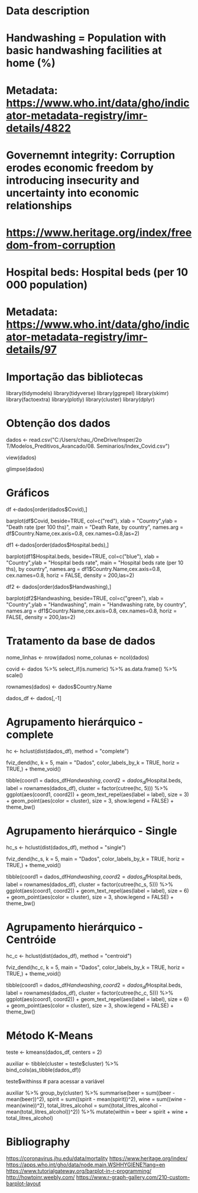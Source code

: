 # Data description

# Handwashing = Population with basic handwashing facilities at home (%)
# Metadata: https://www.who.int/data/gho/indicator-metadata-registry/imr-details/4822
# Governemnt integrity: Corruption erodes economic freedom by introducing insecurity and uncertainty into economic relationships
# https://www.heritage.org/index/freedom-from-corruption
# Hospital beds: Hospital beds (per 10 000 population)
# Metadata: https://www.who.int/data/gho/indicator-metadata-registry/imr-details/97

# Importação das bibliotecas

library(tidymodels)
library(tidyverse)
library(ggrepel)
library(skimr)
library(factoextra)
library(plotly)
library(cluster)
library(dplyr)

# Obtenção dos dados

dados <- read.csv("C:/Users/chau_/OneDrive/Insper/2o T/Modelos_Preditivos_Avancado/08. Seminarios/Index_Covid.csv")

view(dados)

glimpse(dados)

# Gráficos

df <-dados[order(dados$Covid),]

barplot(df$Covid, beside=TRUE, col=c("red"),  xlab = "Country",ylab = "Death rate (per 100 ths)", main = "Death Rate, by country", names.arg = df$Country.Name,cex.axis=0.8, cex.names=0.8,las=2)

df1 <-dados[order(dados$Hospital.beds),]

barplot(df1$Hospital.beds, beside=TRUE, col=c("blue"),  xlab = "Country",ylab = "Hospital beds rate", main = "Hospital beds rate (per 10 ths), by country", names.arg = df1$Country.Name,cex.axis=0.8, cex.names=0.8, horiz = FALSE, density = 200,las=2)

df2 <- dados[order(dados$Handwashing),]

barplot(df2$Handwashing, beside=TRUE, col=c("green"),  xlab = "Country",ylab = "Handwashing", main = "Handwashing rate, by country", names.arg = df1$Country.Name,cex.axis=0.8, cex.names=0.8, horiz = FALSE, density = 200,las=2)

# Tratamento da base de dados

nome_linhas <- nrow(dados)
nome_colunas <- ncol(dados)

covid <- dados %>%
  select_if(is.numeric) %>%
  as.data.frame() %>%
  scale()

rownames(dados) <- dados$Country.Name

dados_df <- dados[,-1]

# Agrupamento hierárquico - complete

hc <- hclust(dist(dados_df), method = "complete")

fviz_dend(hc, 
          k = 5,
          main = "Dados",
          color_labels_by_k = TRUE, 
          horiz = TRUE,) + 
  theme_void()

tibble(coord1 = dados_df$Handwashing, 
       coord2 = dados_df$Hospital.beds, 
       label = rownames(dados_df), 
       cluster = factor(cutree(hc, 5))) %>% 
  ggplot(aes(coord1, coord2)) + 
  geom_text_repel(aes(label = label), size = 3) +
  geom_point(aes(color = cluster), size = 3, show.legend = FALSE) + 
  theme_bw()

# Agrupamento hierárquico - Single

hc_s <- hclust(dist(dados_df), method = "single")

fviz_dend(hc_s, 
          k = 5,
          main = "Dados",
          color_labels_by_k = TRUE, 
          horiz = TRUE,) + 
  theme_void()

tibble(coord1 = dados_df$Handwashing, 
       coord2 = dados_df$Hospital.beds, 
       label = rownames(dados_df), 
       cluster = factor(cutree(hc_s, 5))) %>% 
  ggplot(aes(coord1, coord2)) + 
  geom_text_repel(aes(label = label), size = 6) +
  geom_point(aes(color = cluster), size = 3, show.legend = FALSE) + 
  theme_bw()

# Agrupamento hierárquico - Centróide

hc_c <- hclust(dist(dados_df), method = "centroid")

fviz_dend(hc_c, 
          k = 5,
          main = "Dados",
          color_labels_by_k = TRUE, 
          horiz = TRUE,) + 
  theme_void()

tibble(coord1 = dados_df$Handwashing, 
       coord2 = dados_df$Hospital.beds, 
       label = rownames(dados_df), 
       cluster = factor(cutree(hc_c, 5))) %>% 
  ggplot(aes(coord1, coord2)) + 
  geom_text_repel(aes(label = label), size = 6) +
  geom_point(aes(color = cluster), size = 3, show.legend = FALSE) + 
  theme_bw()

# Método K-Means

teste <- kmeans(dados_df, centers = 2)

auxiliar <- tibble(cluster = teste$cluster) %>% 
  bind_cols(as_tibble(dados_df))

teste$withinss # para acessar a variável

auxiliar %>% 
  group_by(cluster) %>% 
  summarise(beer = sum((beer - mean(beer))^2), 
            spirit = sum((spirit - mean(spirit))^2), 
            wine = sum((wine - mean(wine))^2),
            total_litres_alcohol = sum((total_litres_alcohol - mean(total_litres_alcohol))^2)) %>% 
  mutate(within = beer + spirit + wine + total_litres_alcohol)
# Bibliography

https://coronavirus.jhu.edu/data/mortality
https://www.heritage.org/index/
https://apps.who.int/gho/data/node.main.WSHHYGIENE?lang=en
https://www.tutorialgateway.org/barplot-in-r-programming/
http://howtoinr.weebly.com/
https://www.r-graph-gallery.com/210-custom-barplot-layout
